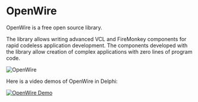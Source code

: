# OpenWire
OpenWire is a free open source library.

The library allows writing advanced VCL and FireMonkey components for rapid codeless application development. The components developed with the library allow creation of complex applications with zero lines of program code.

![OpenWire](http://mitov.com/images/OpenWireDelphi.jpg)


Here is a video demos of OpenWire in Delphi:

[![OpenWire Demo](http://www.mitov.com/images/OpenWireVideo1.jpg)](https://youtu.be/twdZiy9ePz8 "OpenWire Demo")

